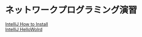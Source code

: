 # ネットワークプログラミング演習
[IntelliJ How to Install](./docs/intellij_install.md)  
[IntelliJ HelloWolrd](./docs/intellij_install.md)
